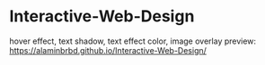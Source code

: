 # Interactive-Web-Design
hover effect, text shadow, text effect color, image overlay
preview: https://alaminbrbd.github.io/Interactive-Web-Design/
